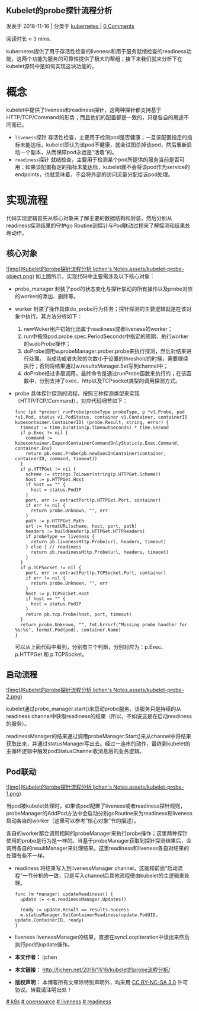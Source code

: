 ## Kubelet的probe探针流程分析

 发表于 2018-11-16 | 分类于 [kubernetes ](https://chenleji.github.io/categories/kubernetes/)| [0 Comments](https://chenleji.github.io/2018/11/16/kubelet的probe流程分析/#comments)

 阅读时长 ≈ 3 mins.

kubernetes提供了用于存活性检查的liveness和用于服务就绪检查的readiness功能，这两个功能为服务的可靠性提供了极大的帮组；接下来我们就来分析下在kubelet源码中是如何实现这块功能的。

# 概念

kubelet中提供了liveness和readiness探针，这两种探针都支持基于HTTP/TCP/Command的形势；而且他们的配置都是一致的，只是各自的用途不同而已。



- `liveness`探针
  存活性检查，主要用于检测pod是否健康；一旦该配置指定的指标未能达标，kubelet即认为该pod不健康，就会试图杀掉该pod，然后重新启动一个副本，从而保障pod永远是“活着”的。
- `readiness`探针
  就绪检查，主要用于检测某个pod所提供的服务当前是否可用；如果该配置指定的指标未能达标，kubelet就不会将该pod作为service的endpoints，也就意味着，不会将外部的访问流量分配给该pod处理。

# 实现流程

代码实现逻辑首先从核心对象来了解主要的数据结构和封装，然后分别从readiness探测结果的守护go Routine到探针与Pod联动过程来了解探测和结果处理动作。

## 核心对象

[![img](Kubelet的probe探针流程分析  ljchen's Notes.assets/kubelet-probe-object.png)](https://chenleji.github.io/uploads/kubelet-probe-object.png)
如上图所示，实现代码中主要需涉及以下核心对象：

- probe_manager
  封装了pod的状态变化与探针联动的所有操作以及probe对应的worker的添加、删除等。

- worker
  封装了操作具体do_probe行为任务；探针探测的主要逻辑就是在该对象中执行。其方法分析如下：

  1. newWoker用户初始化出属于readiness或者liveness的worker；
  2. run中按照pod.probe.spec.PeriodSeconds中指定的周期，执行worker的w.doProbe操作；
  3. doProbe调用w.probeManager.prober.probe来执行探测，然后对结果进行处理。
     当成功或者失败的次数小于设置的threshold的时候，需要继续执行；否则将结果通过w.resultsManager.Set写到channel中；
  4. doProbe经过多层调用，最终命令是通过runProbe函数来执行的；在该函数中，分别支持了exec、http以及TCPsocket类型的调用探测方式。

- probe
  具体探针探测的流程，按照三种探测类型来实现（HTTP/TCP/Command），对应代码细节如下：

  ```
  func (pb *prober) runProbe(probeType probeType, p *v1.Probe, pod *v1.Pod, status v1.PodStatus, container v1.Container, containerID kubecontainer.ContainerID) (probe.Result, string, error) {
    timeout := time.Duration(p.TimeoutSeconds) * time.Second
    if p.Exec != nil {
      command := kubecontainer.ExpandContainerCommandOnlyStatic(p.Exec.Command, container.Env)
      return pb.exec.Probe(pb.newExecInContainer(container, containerID, command, timeout))
    }
    if p.HTTPGet != nil {
      scheme := strings.ToLower(string(p.HTTPGet.Scheme))
      host := p.HTTPGet.Host
      if host == "" {
        host = status.PodIP
      }
      port, err := extractPort(p.HTTPGet.Port, container)
      if err != nil {
        return probe.Unknown, "", err
      }
      path := p.HTTPGet.Path
      url := formatURL(scheme, host, port, path)
      headers := buildHeader(p.HTTPGet.HTTPHeaders)
      if probeType == liveness {
        return pb.livenessHttp.Probe(url, headers, timeout)
      } else { // readiness
        return pb.readinessHttp.Probe(url, headers, timeout)
      }
    }
    if p.TCPSocket != nil {
      port, err := extractPort(p.TCPSocket.Port, container)
      if err != nil {
        return probe.Unknown, "", err
      }
      host := p.TCPSocket.Host
      if host == "" {
        host = status.PodIP
      }
      return pb.tcp.Probe(host, port, timeout)
    }
    return probe.Unknown, "", fmt.Errorf("Missing probe handler for %s:%s", format.Pod(pod), container.Name)
  }
  ```

  可以从上面代码中看到，分别有三个判断，分别对应为：p.Exec、p.HTTPGet 和 p.TCPSocket。

## 启动流程

[![img](Kubelet的probe探针流程分析  ljchen's Notes.assets/kubelet-probe-2.png)](https://chenleji.github.io/uploads/kubelet-probe-2.png)

kubelet通过probe_manager.start()来启动probe服务，该服务只是持续的从readiness channel中获取readiness的结果（所以，不如说这是在启动readiness的服务）。

readinessManager的结果通过调用probeManager.Start()来从channel中将结果获取出来，并通过statusManager写出去。经过一连串的动作，最终到kubelet的主循环逻辑中触发podStatusChannel收消息后的业务逻辑。

## Pod联动

[![img](Kubelet的probe探针流程分析  ljchen's Notes.assets/kubelet-probe-1.png)](https://chenleji.github.io/uploads/kubelet-probe-1.png)

当pod被kubelet处理时，如果该pod配置了liveness或者readiness探针规则，probeManager的AddPod方法中会启动分别goRoutine来为readiness和liveness启动各自的worker（这里可以参考”核心对象”节的描述）。

各自的worker都会调用相同的probeManager来执行probe操作；这里两种探针使用的probe是行为是一样的。当基于probeManager获取到探针探测结果后，会调用各自的resultManager来处理结果。这里readiness和liveness各自对结果的处理有些不一样。

- readiness
  将结果写入到livenessManager channel，这就和前面“启动流程”一节分析的一致，只是写入channel后其他流程便由kubelet的主逻辑来处理。

  ```
  func (m *manager) updateReadiness() {
    update := <-m.readinessManager.Updates()
  
    ready := update.Result == results.Success
    m.statusManager.SetContainerReadiness(update.PodUID, update.ContainerID, ready)
  }
  ```

- liveness
  livenessManager的结果，直接在syncLoopIteration中读出来然后执行pod的update操作。

- **本文作者：** ljchen
- **本文链接：** http://ljchen.net/2018/11/16/kubelet的probe流程分析/
- **版权声明：** 本博客所有文章除特别声明外，均采用 [CC BY-NC-SA 3.0](https://creativecommons.org/licenses/by-nc-sa/3.0/) 许可协议。转载请注明出处！

[# k8s](https://chenleji.github.io/tags/k8s/) [# opensource](https://chenleji.github.io/tags/opensource/) [# liveness](https://chenleji.github.io/tags/liveness/) [# readiness](https://chenleji.github.io/tags/readiness/)